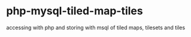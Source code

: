# php-mysql-tiled-map-tiles
accessing with php and storing with msql of tiled maps, tilesets and tiles
